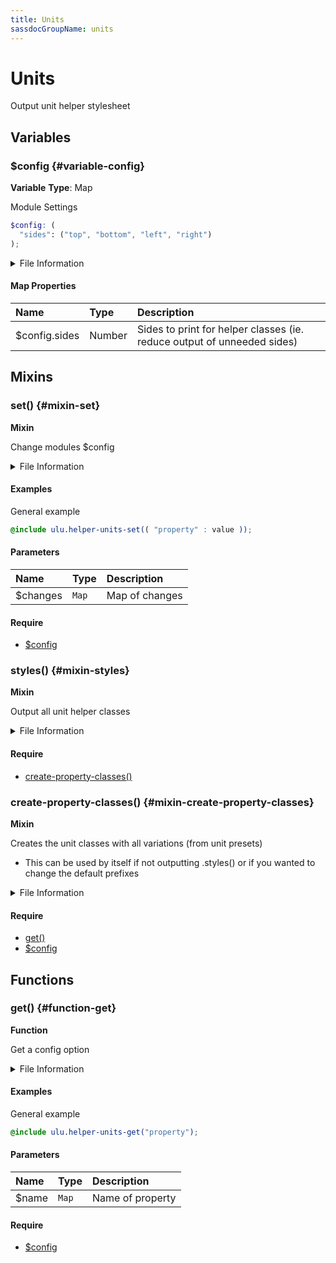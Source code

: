 ```yaml
---
title: Units
sassdocGroupName: units
---
```



# Units

<div class="type-large">

Output unit helper stylesheet

</div>



## Variables




<div class="sassdoc-item-header">

###  $config {#variable-config}

  <div class="sassdoc-item-header__labels">
    <span class="tag tag--primary"><strong>Variable</strong></span> <span class="tag"><strong>Type</strong>: Map</span>
  </div>

</div>

  

Module Settings
    
    

``` scss
$config: (
  "sides": ("top", "bottom", "left", "right")
);
```
  


<details>
  <summary>File Information</summary>
  
- **File:** _units.scss
- **Group:** units
- **Type:** variable
- **Lines (comments):** 12-14
- **Lines (code):** 16-18

</details>

    

#### Map Properties


|Name|Type|Description|
|:--|:--|:--|
|$config.sides|Number|Sides to print for helper classes (ie. reduce output of unneeded sides)|

    
  

## Mixins




<div class="sassdoc-item-header">

###  set() {#mixin-set}

  <div class="sassdoc-item-header__labels">
    <span class="tag tag--primary"><strong>Mixin</strong></span>
  </div>

</div>

  

Change modules $config
    
    


<details>
  <summary>File Information</summary>
  
- **File:** _units.scss
- **Group:** units
- **Type:** mixin
- **Lines (comments):** 20-23
- **Lines (code):** 25-27

</details>

    

#### Examples

General example      


``` scss
@include ulu.helper-units-set(( "property" : value ));
```
  

      

#### Parameters


|Name|Type|Description|
|:--|:--|:--|
|$changes|`Map`|Map of changes|

    

#### Require

- [$config](/sass/helpers/units/#variable-config)
  


<div class="sassdoc-item-header">

###  styles() {#mixin-styles}

  <div class="sassdoc-item-header__labels">
    <span class="tag tag--primary"><strong>Mixin</strong></span>
  </div>

</div>

  

Output all unit helper classes
    
    


<details>
  <summary>File Information</summary>
  
- **File:** _units.scss
- **Group:** units
- **Type:** mixin
- **Lines (comments):** 38-38
- **Lines (code):** 40-44

</details>

    

#### Require

- [create-property-classes()](/sass/helpers/units/#mixin-create-property-classes)
  


<div class="sassdoc-item-header">

###  create-property-classes() {#mixin-create-property-classes}

  <div class="sassdoc-item-header__labels">
    <span class="tag tag--primary"><strong>Mixin</strong></span>
  </div>

</div>

  

Creates the unit classes with all variations (from unit presets)
- This can be used by itself if not outputting .styles() or if you wanted to change the default prefixes
    
    


<details>
  <summary>File Information</summary>
  
- **File:** _units.scss
- **Group:** units
- **Type:** mixin
- **Lines (comments):** 46-47
- **Lines (code):** 49-72

</details>

    

#### Require

- [get()](/sass/helpers/units/#function-get)
- [$config](/sass/helpers/units/#variable-config)
  
  

## Functions




<div class="sassdoc-item-header">

###  get() {#function-get}

  <div class="sassdoc-item-header__labels">
    <span class="tag tag--primary"><strong>Function</strong></span>
  </div>

</div>

  

Get a config option
    
    


<details>
  <summary>File Information</summary>
  
- **File:** _units.scss
- **Group:** units
- **Type:** function
- **Lines (comments):** 29-32
- **Lines (code):** 34-36

</details>

    

#### Examples

General example      


``` scss
@include ulu.helper-units-get("property");
```
  

      

#### Parameters


|Name|Type|Description|
|:--|:--|:--|
|$name|`Map`|Name of property|

    

#### Require

- [$config](/sass/helpers/units/#variable-config)
  
  
  